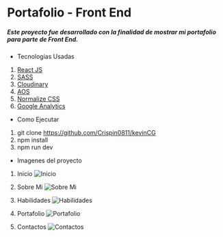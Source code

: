 # Portafolio - Front End
##### Este proyecto fue desarrollado con la finalidad de mostrar mi portafolio para parte de Front End.

- Tecnologias Usadas
1. [React JS](https://es.reactjs.org/ "React JS")
1. [SASS](https://sass-lang.com/ "SASS")
1. [Cloudinary](https://cloudinary.com/ "Cloudinary")
1. [AOS](https://michalsnik.github.io/aos/ "AOS")
1. [Normalize CSS](https://necolas.github.io/normalize.css/ "Normalize CSS")
1. [Google Analytics](https://analytics.google.com/analytics/web/provision/#/provision "Google Analytics")

- Como Ejecutar

1. git clone https://github.com/Crispin0811/kevinCG
1. npm install
1. npm run dev


- Imagenes del proyecto

1. Inicio
![Inicio](https://res.cloudinary.com/dumridfvj/image/upload/v1619042531/markDown/portafolio%20-%20front/inicio_qpkytw.png)

1. Sobre Mi
![Sobre Mi](https://res.cloudinary.com/dumridfvj/image/upload/v1619042532/markDown/portafolio%20-%20front/sobre_mi_zp1pyv.png)

1. Habilidades
![Habilidades](https://res.cloudinary.com/dumridfvj/image/upload/v1619042531/markDown/portafolio%20-%20front/habilidades_bovn1k.png)

1. Portafolio
![Portafolio](https://res.cloudinary.com/dumridfvj/image/upload/v1619042531/markDown/portafolio%20-%20front/mis_proyectos_sz6lgk.png)

1. Contactos
![Contactos](https://res.cloudinary.com/dumridfvj/image/upload/v1619042531/markDown/portafolio%20-%20front/contactos_jmiw1q.png)

